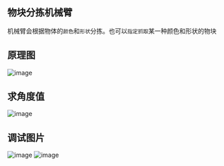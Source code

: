 ## 物块分拣机械臂
机械臂会根据物体的`颜色`和`形状`分拣。也可以`指定抓取`某一种颜色和形状的物块
## 原理图
![image](https://github.com/liuzijie23/cv_code/blob/master/examples/rpi_arduino_robot_arm/schematic_circuits.PNG)

## 求角度值
![image](https://github.com/liuzijie23/cv_code/blob/master/examples/rpi_arduino_robot_arm/angle_cal.PNG)

## 调试图片
![image](https://github.com/liuzijie23/cv_code/blob/master/examples/rpi_arduino_robot_arm/test.jpg)
![image](https://github.com/liuzijie23/cv_code/blob/master/examples/rpi_arduino_robot_arm/test2.png)